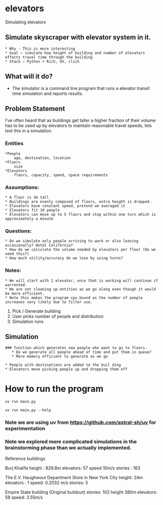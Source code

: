 # elevators
Simulating elevators


## Simulate skyscraper with elevator system in it. 
    * Why - This is more interesting
    * Goal — simulate how height of building and number of elevators effects travel time through the building
    * Stack — Python + Rich, UV, click


## What will it do? 
  * The simulator is a command line program that runs a elevator transit time simulation and reports results.


## Problem Statement 
I’ve often heard that as buildings get taller a higher fraction of their volume has to be used up by elevators to maintain reasonable travel speeds, lets test this in a simulation. 


### Entities 
    *People
        age, destination, location
    *Floors 
        size
    *Elevators
        floors, capacity, speed, space requirements 

### Assumptions:
    * A floor is 3m tall
    * Buildings are evenly composed of floors, extra height is dropped.
    * Elevators have constant speed, pretend we averaged it
    * Elevators fit 10 people
    * Elevators can move up to 5 floors and stop within one turn which is approximately a minute


### Questions:
    * Do we simulate only people arriving to work or also leaving occasionally? Hotel California?
    * How do we calculate the volume needed by elevators per floor (Do we need this?)
    * How much utility/accuracy do we lose by using turns? 

### Notes: 
    * We will start with 1 elevator, once that is working will continue if warrented.
    * We are not cleaning up entities as we go along even though it would be more efficient. 
    * Note this makes the program cpu bound as the number of people increases very likely due to filter use.


1. Pick / Generate building 
2. User picks number of people and distribution
3. Simulation runs 


## Simulation 
    ### function which generates new people who want to go to floors.
       * Do we generate all people ahead of time and put them in queue? 
       * More memory efficient to generate as we go

    * People with destinations are added to the buil ding
    * Elevators move picking people up and dropping them off



# How to run the program

`uv run main.py`

`uv run main.py --help`

### Note we are using uv from https://github.com/astral-sh/uv for experimentation


### Note we explored more complicated simulations in the brainstorming phase than we actually implemented.




Reference buildings 

Burj Khalifa
height : 829.8m
elevators: 57
speed 10m/s
stories : 163

The E.V. Haughwout Department Store in New York City
height: 24m
elevators : 1 
speed: 0.2032 m/s
stories: 5

Empire State building (Original buildout)
stories: 102
height 380m
elevators: 58
speed: 3.55m/s

